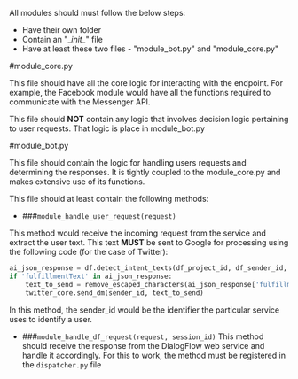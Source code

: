 All modules should must follow the below steps:

- Have their own folder
- Contain an "\__init\__" file
- Have at least these two files - "module_bot.py" and "module_core.py"


#module_core.py

This file should have all the core logic for interacting with the endpoint. For example, the Facebook
module would have all the functions required to communicate with the
Messenger API.

This file should **NOT** contain any logic that involves decision logic
pertaining to user requests. That logic is place in module_bot.py


#module_bot.py

This file should contain the logic for handling users requests and
determining the responses. It is tightly coupled to the module_core.py
and makes extensive use of its functions.

This file should at least contain the following methods:

- ###```module_handle_user_request(request)```

This method would receive the incoming request from the service and
extract the user text. This text **MUST** be sent to Google for processing using
the following code (for the case of Twitter):

```python
ai_json_response = df.detect_intent_texts(df_project_id, df_sender_id, text, "en")
if 'fulfillmentText' in ai_json_response:
    text_to_send = remove_escaped_characters(ai_json_response['fulfillmentText'])
    twitter_core.send_dm(sender_id, text_to_send)
```

In this method, the sender_id would be the identifier the particular service uses
to identify a user.

- ###```module_handle_df_request(request, session_id)```
This method should receive the response from the DialogFlow web service and handle it
accordingly. For this to work, the method must be registered in the
```dispatcher.py``` file 
